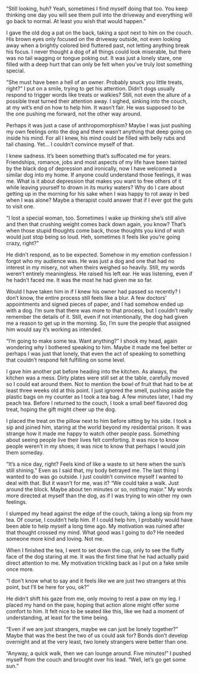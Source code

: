 “Still looking, huh? Yeah, sometimes I find myself doing that too. You keep thinking one day you will see them pull into the driveway and everything will go back to normal. At least you wish that would happen.”

I gave the old dog a pat on the back, taking a spot next to him on the couch. His brown eyes only focused on the driveway outside, not even looking away when a brightly colored bird fluttered past, not letting anything break his focus. I never thought a dog of all things could look miserable, but there was no tail wagging or tongue poking out. It was just a lonely stare, one filled with a deep hurt that can only be felt when you’ve truly lost something special.

“She must have been a hell of an owner. Probably snuck you little treats, right?” I put on a smile, trying to get his attention. Didn’t dogs usually respond to trigger words like treats or walkies? Still, not even the allure of a possible treat turned their attention away. I sighed, sinking into the couch, at my wit’s end on how to help him. It wasn’t fair. He was supposed to be the one pushing me forward, not the other way around.

Perhaps it was just a case of anthropomorphism? Maybe I was just pushing my own feelings onto the dog and there wasn’t anything that deep going on inside his mind. For all I knew, his mind could be filled with belly rubs and tail chasing. Yet… I couldn’t convince myself of that.

I knew sadness. It’s been something that’s suffocated me for years. Friendships, romance, jobs and most aspects of my life have been tainted by the black dog of depression and ironically, now I have welcomed a similar dog into my home. If anyone could understand those feelings, it was me. What is it about depression that makes you want to free others of it while leaving yourself to drown in its murky waters? Why do I care about getting up in the morning for his sake when I was happy to rot away in bed when I was alone? Maybe a therapist could answer that if I ever got the guts to visit one.

“I lost a special woman, too. Sometimes I wake up thinking she’s still alive and then that crushing weight comes back down again, you know? That’s when those stupid thoughts come back, those thoughts you kind of wish would just stop being so loud. Heh, sometimes it feels like you’re going crazy, right?”

He didn’t respond, as to be expected. Somehow in my emotion confession I forgot who my audience was. He was just a dog and one that had no interest in my misery, not when theirs weighed so heavily. Still, my words weren’t entirely meaningless. He raised his left ear. He was listening, even if he hadn’t faced me. It was the most he had given me so far.

Would I have taken him in if I knew his owner had passed so recently? I don’t know, the entire process still feels like a blur. A few doctors’ appointments and signed pieces of paper, and I had somehow ended up with a dog. I’m sure that there was more to that process, but I couldn’t really remember the details of it. Still, even if not intentionally, the dog had given me a reason to get up in the morning. So, I’m sure the people that assigned him would say it’s working as intended.

“I’m going to make some tea. Want anything?” I shook my head, again wondering why I bothered speaking to him. Maybe it made me feel better or perhaps I was just that lonely, that even the act of speaking to something that couldn’t respond felt fulfilling on some level.

I gave him another pat before heading into the kitchen. As always, the kitchen was a mess. Dirty plates were still set at the table, carefully moved so I could eat around them. Not to mention the bowl of fruit that had to be at least three weeks old at this point. I just ignored the smell, pushing aside the plastic bags on my counter as I took a tea bag. A few minutes later, I had my peach tea. Before I returned to the couch, I took a small beef flavored dog treat, hoping the gift might cheer up the dog.

I placed the treat on the pillow next to him before sitting by his side. I took a sip and joined him, staring at the world beyond my residential prison. It was strange how it made me happy to watch other people pass. Something about seeing people live their lives felt comforting. It was nice to know people weren’t in my shoes; it was nice to know that perhaps I would join them someday.

“It’s a nice day, right? Feels kind of like a waste to sit here when the sun’s still shining.” Even as I said that, my body betrayed me. The last thing I wanted to do was go outside. I just couldn’t convince myself I wanted to deal with that. But it wasn’t for me, was it? “We could take a walk. Just around the block. Maybe about ten minutes or so, nothing major.” My words more directed at myself than the dog, as if I was trying to win other my own feelings.

I slumped my head against the edge of the couch, taking a long sip from my tea. Of course, I couldn’t help him. If I could help him, I probably would have been able to help myself a long time ago. My motivation was ruined after that thought crossed my mind. What good was I going to do? He needed someone more kind and loving. Not me.

When I finished the tea, I went to set down the cup, only to see the fluffy face of the dog staring at me. It was the first time that he had actually paid direct attention to me. My motivation trickling back as I put on a fake smile once more.

“I don’t know what to say and it feels like we are just two strangers at this point, but I’ll be here for you, ok?”

He didn’t shift his gaze from me, only moving to rest a paw on my leg. I placed my hand on the paw, hoping that action alone might offer some comfort to him. It felt nice to be seated like this, like we had a moment of understanding, at least for the time being.

“Even if we are just strangers, maybe we can just be lonely together?” Maybe that was the best the two of us could ask for? Bonds don’t develop overnight and at the very least, two lonely strangers were better than one.

“Anyway, a quick walk, then we can lounge around. Five minutes!” I pushed myself from the couch and brought over his lead. “Well, let’s go get some sun.”